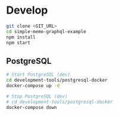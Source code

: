 # Develop

```bash
git clone <GIT_URL>
cd simple-memo-graphql-example
npm install
npm start
```

## PostgreSQL

```bash
# Start PostgreSQL (dev)
cd development-tools/postgresql-docker
docker-compose up -d

# Stop PostgreSQL (dev)
# cd development-tools/postgresql-docker
docker-compose down
```